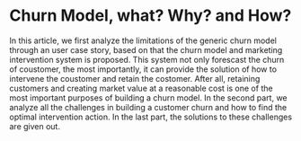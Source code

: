 # Churn Model, what? Why? and How?


In this article, we first analyze the limitations of the generic churn model through an user case story, based on that the churn model and marketing intervention system is proposed. This system not only forescast the churn of coustomer, the most importantly, it can provide the solution of how to intervene the coustomer and retain the costomer. After all, retaining customers and creating market value at a reasonable cost is one of the most important purposes of building a churn model. In the second part, we analyze all the challenges in building a customer churn and how to find the optimal intervention action. In the last part, the solutions to these challenges are given out.

```{tableofcontents}
```
